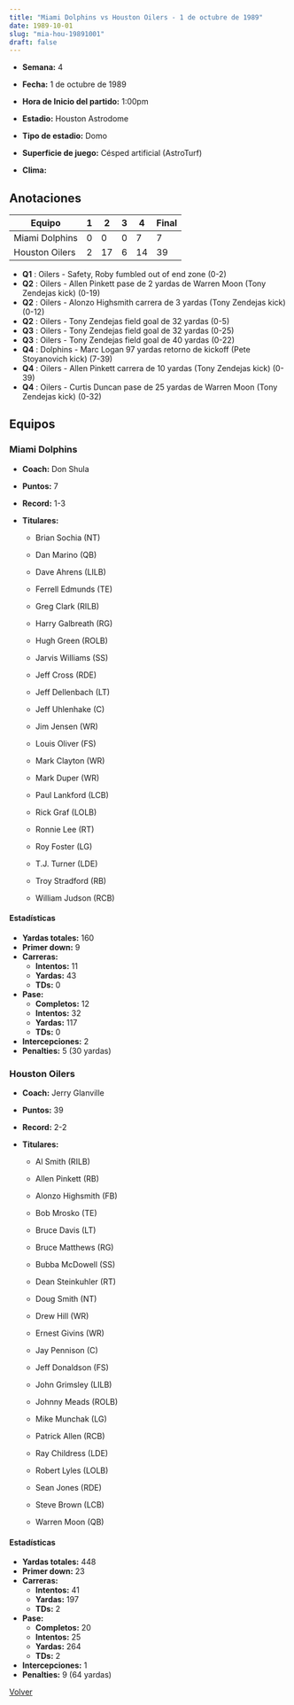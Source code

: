 ```yaml
---
title: "Miami Dolphins vs Houston Oilers - 1 de octubre de 1989"
date: 1989-10-01
slug: "mia-hou-19891001"
draft: false
---
```


* **Semana:** 4
* **Fecha:** 1 de octubre de 1989

* **Hora de Inicio del partido:** 1:00pm
* **Estadio:** Houston Astrodome
* **Tipo de estadio:** Domo
* **Superficie de juego:** Césped artificial (AstroTurf)
* **Clima:** 





## Anotaciones
| Equipo | 1 | 2 | 3 | 4 | Final |
|--------|---|---|---|---|-------|
| Miami Dolphins  | 0 | 0 | 0 | 7  | 7 |
| Houston Oilers  | 2 | 17 | 6 | 14  | 39 |
* **Q1** : Oilers - Safety, Roby fumbled out of end zone (0-2)
* **Q2** : Oilers - Allen Pinkett pase de 2 yardas de Warren Moon (Tony Zendejas kick) (0-19)
* **Q2** : Oilers - Alonzo Highsmith carrera de 3 yardas (Tony Zendejas kick) (0-12)
* **Q2** : Oilers - Tony Zendejas field goal de 32 yardas (0-5)
* **Q3** : Oilers - Tony Zendejas field goal de 32 yardas (0-25)
* **Q3** : Oilers - Tony Zendejas field goal de 40 yardas (0-22)
* **Q4** : Dolphins - Marc Logan 97 yardas retorno de kickoff (Pete Stoyanovich kick) (7-39)
* **Q4** : Oilers - Allen Pinkett carrera de 10 yardas (Tony Zendejas kick) (0-39)
* **Q4** : Oilers - Curtis Duncan pase de 25 yardas de Warren Moon (Tony Zendejas kick) (0-32)


## Equipos


### Miami Dolphins
* **Coach:** Don Shula
* **Puntos:** 7
* **Record:** 1-3
* **Titulares:** 

  * Brian Sochia (NT) 

  * Dan Marino (QB) 

  * Dave Ahrens (LILB) 

  * Ferrell Edmunds (TE) 

  * Greg Clark (RILB) 

  * Harry Galbreath (RG) 

  * Hugh Green (ROLB) 

  * Jarvis Williams (SS) 

  * Jeff Cross (RDE) 

  * Jeff Dellenbach (LT) 

  * Jeff Uhlenhake (C) 

  * Jim Jensen (WR) 

  * Louis Oliver (FS) 

  * Mark Clayton (WR) 

  * Mark Duper (WR) 

  * Paul Lankford (LCB) 

  * Rick Graf (LOLB) 

  * Ronnie Lee (RT) 

  * Roy Foster (LG) 

  * T.J. Turner (LDE) 

  * Troy Stradford (RB) 

  * William Judson (RCB) 

#### Estadísticas
* **Yardas totales:** 160
* **Primer down:** 9
* **Carreras:**
  * **Intentos:** 11
  * **Yardas:** 43
  * **TDs:** 0
* **Pase:**
  * **Completos:** 12
  * **Intentos:** 32
  * **Yardas:** 117
  * **TDs:** 0
* **Intercepciones:** 2
* **Penalties:** 5 (30 yardas)

### Houston Oilers
* **Coach:** Jerry Glanville
* **Puntos:** 39
* **Record:** 2-2
* **Titulares:** 

  * Al Smith (RILB) 

  * Allen Pinkett (RB) 

  * Alonzo Highsmith (FB) 

  * Bob Mrosko (TE) 

  * Bruce Davis (LT) 

  * Bruce Matthews (RG) 

  * Bubba McDowell (SS) 

  * Dean Steinkuhler (RT) 

  * Doug Smith (NT) 

  * Drew Hill (WR) 

  * Ernest Givins (WR) 

  * Jay Pennison (C) 

  * Jeff Donaldson (FS) 

  * John Grimsley (LILB) 

  * Johnny Meads (ROLB) 

  * Mike Munchak (LG) 

  * Patrick Allen (RCB) 

  * Ray Childress (LDE) 

  * Robert Lyles (LOLB) 

  * Sean Jones (RDE) 

  * Steve Brown (LCB) 

  * Warren Moon (QB) 

#### Estadísticas
* **Yardas totales:** 448
* **Primer down:** 23
* **Carreras:**
  * **Intentos:** 41
  * **Yardas:** 197
  * **TDs:** 2
* **Pase:**
  * **Completos:** 20
  * **Intentos:** 25
  * **Yardas:** 264
  * **TDs:** 2
* **Intercepciones:** 1
* **Penalties:** 9 (64 yardas)


[Volver](/historia/1989)
